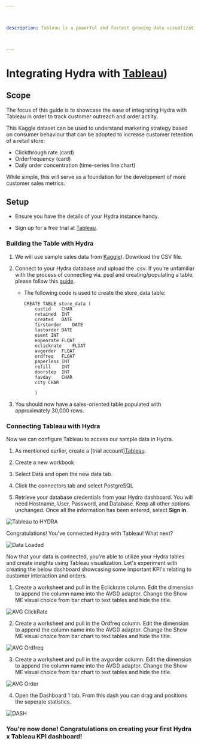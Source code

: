 ```yaml
---

  

description: Tableau is a powerful and fastest growing data visualization tool used in the Business Intelligence Industry.



---
```



# Integrating Hydra with [Tableau](https://www.tableau.com/))

  
## Scope

The focus of this guide is to showcase the ease of integrating Hydra with Tableau in order to track customer outreach and order actiity.

This Kaggle dataset can be used to understand marketing strategy based on consumer behaviour that can be adopted to increase customer retention of a retail store:
* Clickthrough rate (card)
* Orderfrequency (card)
* Daily order concentration (time-series line chart)

While simple, this will serve as a foundation for the development of more customer sales metrics.
  

## Setup

  


- Ensure you have the details of your Hydra instance handy.

  

- Sign up for a free trial at [Tableau](https://www.tableau.com/products/trial).

 
  

### Building the Table with Hydra


1. We will use sample sales data from [Kaggle](https://www.kaggle.com/datasets/uttamp/store-data?resource=download)). Download the CSV file.

  

2. Connect to your Hydra database and upload the .csv. If you're unfamiliar with the process of connecting via. psql and creating/populating a table, please follow this [guide](https://docs.hydra.so/centralize-data/load/from-local-csv-file).

    * The following code is used to create the store_data table:



      ```
      CREATE TABLE store_data (
          custid	CHAR
          retained	INT
          created	DATE
          firstorder	DATE
          lastorder	DATE
          esent	INT
          eopenrate	FLOAT
          eclickrate	FLOAT
          avgorder	FLOAT
          ordfreq	FLOAT
          paperless	INT
          refill	INT
          doorstep	INT
          favday	CHAR
          city CHAR

          )
      ```

  

3. You should now have a sales-oriented table populated with approximately 30,000 rows.

### Connecting Tableau with Hydra

  
  

Now we can configure Tableau to access our sample data in Hydra.

  
  

1. As mentioned earlier, create a [trial account][Tableau](https://www.tableau.com/products/trial).

  

2. Create a new workbook

  

3. Select Data and open the new data tab.

  

4. Click the connectors tab and select PostgreSQL 

  

5. Retrieve your database credentials from your Hydra dashboard. You will need Hostname, User, Password, and Database. Keep all other options unchanged. Once all the information has been entered, select **Sign in**.
    

![Tableau to HYDRA](https://user-images.githubusercontent.com/129688085/229379169-68f355d7-aa2b-498a-9db6-3de293f28b51.png)

Congratulations! You've connected Hydra with Tableau! What next?


![Data Loaded](https://user-images.githubusercontent.com/129688085/229379193-949f5118-935c-4dad-8983-a829f341f5c8.png)

Now that your data is connected, you're able to utilize your Hydra tables and create insights using Tableau visualization. Let's experiment with creating the below dashboard showcasing some important KPI's relating to customer interaction and orders.


1. Create a worksheet and pull in the Eclickrate column. Edit the dimension to append the column name into the AVG() adaptor. Change the Show ME visual choice from bar chart to text tables and hide the title.

![AVG ClickRate](https://user-images.githubusercontent.com/129688085/229379200-8fb3c67c-3ebd-4653-9a33-7e4071b288bb.png)


2. Create a worksheet and pull in the Ordfreq column. Edit the dimension to append the column name into the AVG() adaptor. Change the Show ME visual choice from bar chart to text tables and hide the title.

![AVG Ordfreq](https://user-images.githubusercontent.com/129688085/229379205-4fc390d0-560f-4e96-98cf-5268ea75afca.png)

3. Create a worksheet and pull in the avgorder column. Edit the dimension to append the column name into the AVG() adaptor. Change the Show ME visual choice from bar chart to text tables and hide the title.

![AVG Order](https://user-images.githubusercontent.com/129688085/229379209-18f53d9a-7312-4cc4-845f-6ae1329de513.png)

4. Open the Dashboard 1 tab. From this dash you can drag and positions the seperate statistics. 

![DASH](https://user-images.githubusercontent.com/129688085/229379215-e47b28f6-fc0a-4e9a-98f8-90e69b5fd7b3.png)


### You're now done! Congratulations on creating your first Hydra x Tableau KPI dashboard!


   
 

